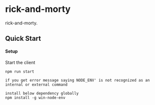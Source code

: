 # rick-and-morty

rick-and-morty.

## Quick Start

#### Setup

Start the client
```
npm run start

if you get error message saying NODE_ENV' is not recognized as an internal or external command

install below dependency globally
npm install -g win-node-env

```